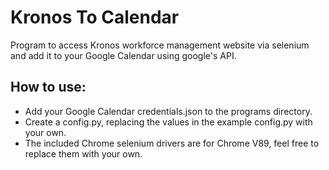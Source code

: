 # Kronos To Calendar
 Program to access Kronos workforce management website via selenium and add it to your Google Calendar using google's API.
## How to use:
 - Add your Google Calendar credentials.json to the programs directory.
 - Create a config.py, replacing the values in the example config.py with your own.
 - The included Chrome selenium drivers are for Chrome V89, feel free to replace them with your own.
